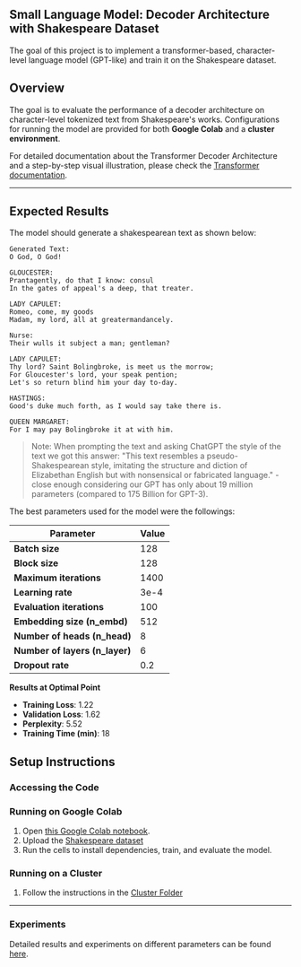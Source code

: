 ## **Small Language Model: Decoder Architecture with Shakespeare Dataset**

The goal of this project is to implement a transformer-based, character-level language model (GPT-like) and train it on the Shakespeare dataset. 


## **Overview**

The goal is to evaluate the performance of a decoder architecture on character-level tokenized text from Shakespeare's works. Configurations for running the model are provided for both **Google Colab** and a **cluster environment**.

For detailed documentation about the Transformer Decoder Architecture and a step-by-step visual illustration, please check the [Transformer documentation](https://alexerne-git.github.io/TransformerSmallDecoder/).

---

## **Expected Results**

The model should generate a shakespearean text as shown below:

```
Generated Text:
O God, O God!

GLOUCESTER:
Prantagently, do that I know: consul
In the gates of appeal's a deep, that treater.

LADY CAPULET:
Romeo, come, my goods
Madam, my lord, all at greatermandancely.

Nurse:
Their wulls it subject a man; gentleman?

LADY CAPULET:
Thy lord? Saint Bolingbroke, is meet us the morrow;
For Gloucester's lord, your speak pention;
Let's so return blind him your day to-day.

HASTINGS:
Good's duke much forth, as I would say take there is.

QUEEN MARGARET:
For I may pay Bolingbroke it at with him.

```

> Note: When prompting the text and asking ChatGPT the style of the text we got this answer: "This text resembles a pseudo-Shakespearean style, imitating the structure and diction of Elizabethan English but with nonsensical or fabricated language." - close enough considering our GPT has only about 19 million parameters (compared to 175 Billion for GPT-3).



The best parameters used for the model were the followings:


| **Parameter**             | **Value** |
|----------------------------|-----------|
| **Batch size**             | 128       |
| **Block size**             | 128       |
| **Maximum iterations**     | 1400      |
| **Learning rate**          | 3e-4      |
| **Evaluation iterations**  | 100       |
| **Embedding size (n_embd)**| 512       |
| **Number of heads (n_head)**| 8         |
| **Number of layers (n_layer)**| 6        |
| **Dropout rate**           | 0.2       |


**Results at Optimal Point**

- **Training Loss**: 1.22
- **Validation Loss**: 1.62
- **Perplexity**: 5.52
- **Training Time (min)**: 18  



## **Setup Instructions**

### **Accessing the Code**


### **Running on Google Colab**
1. Open [this Google Colab notebook](./Code/google_colab_code.ipynb).
2. Upload the [Shakespeare dataset](./Data/dataset.txt)
3. Run the cells to install dependencies, train, and evaluate the model.

### **Running on a Cluster**
1. Follow the instructions in the [Cluster Folder](./Code/Cluster/readme.md)
---

### **Experiments** 

Detailed results and experiments on different parameters can be found [here](./Documentation/experiments.md).
